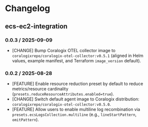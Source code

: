# Changelog

## ecs-ec2-integration

### 0.0.3 / 2025-09-09

* [CHANGE] Bump Coralogix OTEL collector image to `coralogixrepo/coralogix-otel-collector:v0.5.1` (aligned in Helm values, example manifest, and Terraform `image_version` default).

### 0.0.2 / 2025-08-28

* [FEATURE] Enable resource reduction preset by default to reduce metrics/resource cardinality (`presets.reduceResourceAttributes.enabled=true`).
* [CHANGE] Switch default agent image to Coralogix distribution: `coralogixrepo/coralogix-otel-collector:v0.5.0`.
* [FEATURE] Allow users to enable multiline log recombination via `presets.ecsLogsCollection.multiline` (e.g., `lineStartPattern`, `omitPattern`).
